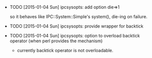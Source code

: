 * TODO [2015-01-04 Sun] ipcsysopts: add option die=>1

  so it behaves like IPC::System::Simple's system(), die-ing on failure.

* TODO [2015-01-04 Sun] ipcsysopts: provide wrapper for backtick
* TODO [2015-01-04 Sun] ipcsysopts: option to overload backtick operator (when perl provides the mechanism)

  - currently backtick operator is not overloadable.
